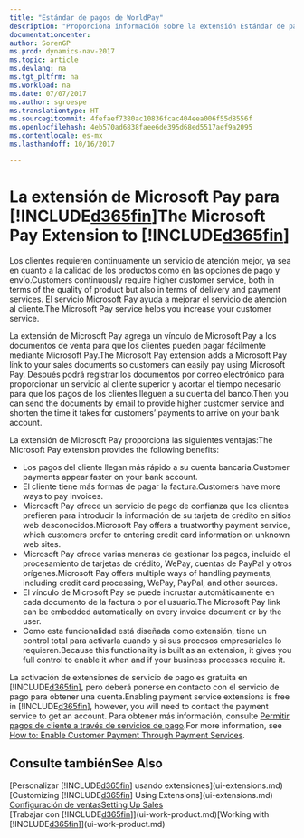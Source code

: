 ```yaml
---
title: "Estándar de pagos de WorldPay"
description: "Proporciona información sobre la extensión Estándar de pagos de WorldPay"
documentationcenter: 
author: SorenGP
ms.prod: dynamics-nav-2017
ms.topic: article
ms.devlang: na
ms.tgt_pltfrm: na
ms.workload: na
ms.date: 07/07/2017
ms.author: sgroespe
ms.translationtype: HT
ms.sourcegitcommit: 4fefaef7380ac10836fcac404eea006f55d8556f
ms.openlocfilehash: 4eb570ad6838faee6de395d68ed5517aef9a2095
ms.contentlocale: es-mx
ms.lasthandoff: 10/16/2017

---
```

# <a name="the-microsoft-pay-extension-to-included365finincludesd365finlongmdmd"></a><span data-ttu-id="83ae9-103">La extensión de Microsoft Pay para [!INCLUDE[d365fin](includes/d365fin_long_md.md)]</span><span class="sxs-lookup"><span data-stu-id="83ae9-103">The Microsoft Pay Extension to [!INCLUDE[d365fin](includes/d365fin_long_md.md)]</span></span>
<span data-ttu-id="83ae9-104">Los clientes requieren continuamente un servicio de atención mejor, ya sea en cuanto a la calidad de los productos como en las opciones de pago y envío.</span><span class="sxs-lookup"><span data-stu-id="83ae9-104">Customers continuously require higher customer service, both in terms of the quality of product but also in terms of delivery and payment services.</span></span> <span data-ttu-id="83ae9-105">El servicio Microsoft Pay ayuda a mejorar el servicio de atención al cliente.</span><span class="sxs-lookup"><span data-stu-id="83ae9-105">The Microsoft Pay service helps you increase your customer service.</span></span>

<span data-ttu-id="83ae9-106">La extensión de Microsoft Pay agrega un vínculo de Microsoft Pay a los documentos de venta para que los clientes pueden pagar fácilmente mediante Microsoft Pay.</span><span class="sxs-lookup"><span data-stu-id="83ae9-106">The Microsoft Pay extension adds a Microsoft Pay link to your sales documents so customers can easily pay using Microsoft Pay.</span></span> <span data-ttu-id="83ae9-107">Después podrá registrar los documentos por correo electrónico para proporcionar un servicio al cliente superior y acortar el tiempo necesario para que los pagos de los clientes lleguen a su cuenta del banco.</span><span class="sxs-lookup"><span data-stu-id="83ae9-107">Then you can send the documents by email to provide higher customer service and shorten the time it takes for customers’ payments to arrive on your bank account.</span></span>

<span data-ttu-id="83ae9-108">La extensión de Microsoft Pay proporciona las siguientes ventajas:</span><span class="sxs-lookup"><span data-stu-id="83ae9-108">The Microsoft Pay extension provides the following benefits:</span></span>
- <span data-ttu-id="83ae9-109">Los pagos del cliente llegan más rápido a su cuenta bancaria.</span><span class="sxs-lookup"><span data-stu-id="83ae9-109">Customer payments appear faster on your bank account.</span></span>
- <span data-ttu-id="83ae9-110">El cliente tiene más formas de pagar la factura.</span><span class="sxs-lookup"><span data-stu-id="83ae9-110">Customers have more ways to pay invoices.</span></span>
- <span data-ttu-id="83ae9-111">Microsoft Pay ofrece un servicio de pago de confianza que los clientes prefieren para introducir la información de su tarjeta de crédito en sitios web desconocidos.</span><span class="sxs-lookup"><span data-stu-id="83ae9-111">Microsoft Pay offers a trustworthy payment service, which customers prefer to entering credit card information on unknown web sites.</span></span>
- <span data-ttu-id="83ae9-112">Microsoft Pay ofrece varias maneras de gestionar los pagos, incluido el procesamiento de tarjetas de crédito, WePay, cuentas de PayPal y otros orígenes.</span><span class="sxs-lookup"><span data-stu-id="83ae9-112">Microsoft Pay offers multiple ways of handling payments, including credit card processing, WePay, PayPal, and other sources.</span></span>
- <span data-ttu-id="83ae9-113">El vínculo de Microsoft Pay se puede incrustar automáticamente en cada documento de la factura o por el usuario.</span><span class="sxs-lookup"><span data-stu-id="83ae9-113">The Microsoft Pay link can be embedded automatically on every invoice document or by the user.</span></span>
- <span data-ttu-id="83ae9-114">Como esta funcionalidad está diseñada como extensión, tiene un control total para activarla cuando y si sus procesos empresariales lo requieren.</span><span class="sxs-lookup"><span data-stu-id="83ae9-114">Because this functionality is built as an extension, it gives you full control to enable it when and if your business processes require it.</span></span>

<span data-ttu-id="83ae9-115">La activación de extensiones de servicio de pago es gratuita en [!INCLUDE[d365fin](includes/d365fin_md.md)], pero deberá ponerse en contacto con el servicio de pago para obtener una cuenta.</span><span class="sxs-lookup"><span data-stu-id="83ae9-115">Enabling payment service extensions is free in [!INCLUDE[d365fin](includes/d365fin_md.md)], however, you will need to contact the payment service to get an account.</span></span> <span data-ttu-id="83ae9-116">Para obtener más información, consulte [Permitir pagos de cliente a través de servicios de pago](sales-how-enable-payment-service-extensions.md).</span><span class="sxs-lookup"><span data-stu-id="83ae9-116">For more information, see [How to: Enable Customer Payment Through Payment Services](sales-how-enable-payment-service-extensions.md).</span></span>

## <a name="see-also"></a><span data-ttu-id="83ae9-117">Consulte también</span><span class="sxs-lookup"><span data-stu-id="83ae9-117">See Also</span></span>
<span data-ttu-id="83ae9-118">[Personalizar [!INCLUDE[d365fin](includes/d365fin_md.md)] usando extensiones](ui-extensions.md)</span><span class="sxs-lookup"><span data-stu-id="83ae9-118">[Customizing [!INCLUDE[d365fin](includes/d365fin_md.md)] Using Extensions](ui-extensions.md)</span></span>  
[<span data-ttu-id="83ae9-119">Configuración de ventas</span><span class="sxs-lookup"><span data-stu-id="83ae9-119">Setting Up Sales</span></span>](sales-setup-sales.md)  
<span data-ttu-id="83ae9-120">[Trabajar con [!INCLUDE[d365fin](includes/d365fin_md.md)]](ui-work-product.md)</span><span class="sxs-lookup"><span data-stu-id="83ae9-120">[Working with [!INCLUDE[d365fin](includes/d365fin_md.md)]](ui-work-product.md)</span></span>

